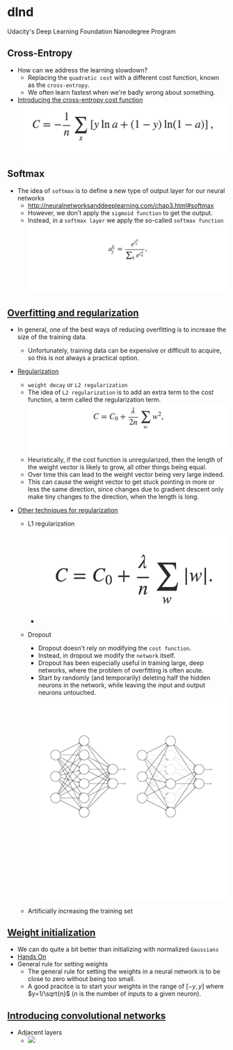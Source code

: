 # dlnd
Udacity's Deep Learning Foundation Nanodegree Program


## Cross-Entropy

- How can we address the learning slowdown?
    - Replacing the `quadratic cost` with a different cost function, known as the `cross-entropy`.
    - We often learn fastest when we're badly wrong about something.
- [Introducing the cross-entropy cost function](http://neuralnetworksanddeeplearning.com/chap3.html#introducing_the_cross-entropy_cost_function)
    ![Image of entropy](./static/cross-entropy.png)

## Softmax

- The idea of `softmax` is to define a new type of output layer for our neural networks
    - http://neuralnetworksanddeeplearning.com/chap3.html#softmax
    - However, we don't apply the `sigmoid function` to get the output. 
    - Instead, in a `softmax layer` we apply the so-called `softmax function`
    ![Image of softmax](./static/softmax.png)


## [Overfitting and regularization](http://neuralnetworksanddeeplearning.com/chap3.html#overfitting_and_regularization)

- In general, one of the best ways of reducing overfitting is to increase the size of the training data. 
    - Unfortunately, training data can be expensive or difficult to acquire, so this is not always a practical option.
- [Regularization](http://neuralnetworksanddeeplearning.com/chap3.html#regularization)
    - `weight decay` or `L2 regularization`
    - The idea of `L2 regularization` is to add an extra term to the cost function, a term called the regularization term.
    ![Image of L2](./static/l2.png)
    - Heuristically, if the cost function is unregularized, then the length of the weight vector is likely to grow, all other things being equal. 
    - Over time this can lead to the weight vector being very large indeed. 
    - This can cause the weight vector to get stuck pointing in more or less the same direction, since changes due to gradient descent only make tiny changes to the direction, when the length is long.

- [Other techniques for regularization](http://neuralnetworksanddeeplearning.com/chap3.html#other_techniques_for_regularization)
    - L1 regularization
        - ![Image of l1](./static/l1.png)
    - Dropout
        - Dropout doesn't rely on modifying the `cost function`. 
        - Instead, in dropout we modify the `network` itself.
        - Dropout has been especially useful in training large, deep networks, where the problem of overfitting is often acute.
        - Start by randomly (and temporarily) deleting half the hidden neurons in the network, while leaving the input and output neurons untouched.
        ![Image of dropout](./static/dropout.png)

    - Artificially increasing the training set 

## [Weight initialization](http://neuralnetworksanddeeplearning.com/chap3#weight_initialization)

- We can do quite a bit better than initializing with normalized `Gaussians`
- [Hands On](https://github.com/udacity/deep-learning/blob/master/weight-initialization/weight_initialization.ipynb)
- General rule for setting weights
  - The general rule for setting the weights in a neural network is to be close to zero without being too small.
  - A good pracitce is to start your weights in the range of $[-y, y]$ where $y=1/\sqrt{n}$ ($n$ is the number of inputs to a given neuron).

## [Introducing convolutional networks](http://neuralnetworksanddeeplearning.com/chap6.html#introducing_convolutional_networks)

- Adjacent layers
    - <img src="http://neuralnetworksanddeeplearning.com/images/tikz41.png" width="500">
